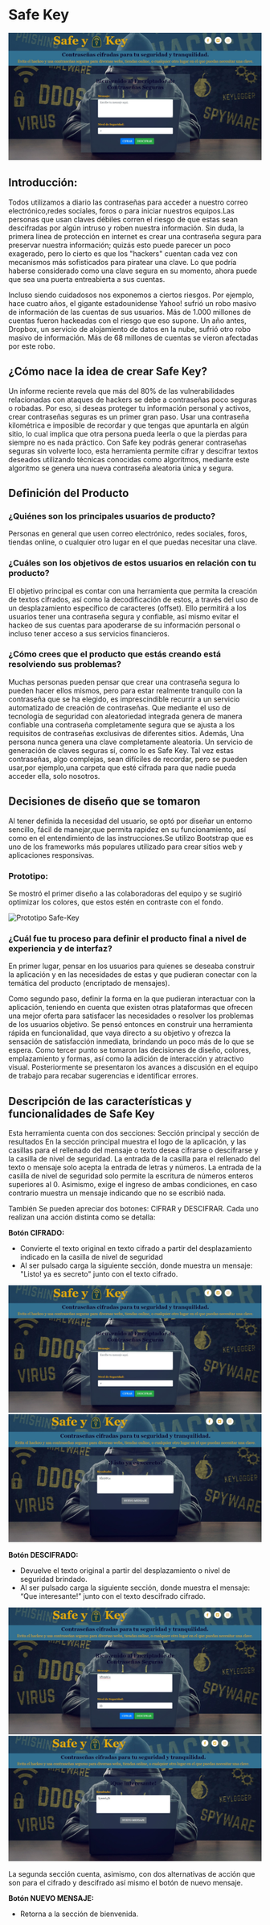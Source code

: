 # Safe Key

![Safe-Key](src/img/principal.jpg)

## Introducción:

Todos utilizamos a diario las contraseñas para acceder a nuestro correo electrónico,redes sociales, foros o para iniciar nuestros equipos.Las personas que usan claves débiles corren el riesgo de que estas sean descifradas por algún intruso y roben nuestra información. Sin duda, la primera línea de protección en internet es crear una contraseña segura para preservar nuestra información; quizás esto puede parecer un poco exagerado, pero lo cierto es que los "hackers" cuentan cada vez con mecanismos más sofisticados para piratear una clave. Lo que podría haberse considerado como una clave segura en su momento, ahora puede que sea una puerta entreabierta a sus cuentas. 

Incluso siendo cuidadosos nos exponemos a ciertos riesgos. Por ejemplo, hace cuatro años, el gigante estadounidense Yahoo! sufrió un robo masivo de información de las cuentas de sus usuarios. Más de 1.000 millones de cuentas fueron hackeadas con el riesgo que eso supone. Un año antes, Dropbox, un servicio de alojamiento de datos en la nube, sufrió otro robo masivo de información. Más de 68 millones de cuentas se vieron afectadas por este robo.

## ¿Cómo nace la idea de crear **Safe Key**?

Un informe reciente revela que más del 80% de las vulnerabilidades relacionadas con ataques de hackers se debe a contraseñas poco seguras o robadas. Por eso, si deseas proteger tu información personal y activos, crear contraseñas seguras es un primer gran paso. Usar una contraseña kilométrica e imposible de recordar y que tengas que apuntarla en algún sitio, lo cual implica que otra persona pueda leerla o que la pierdas para siempre no es nada práctico. Con Safe key podrás generar contraseñas seguras sin volverte loco, esta herramienta permite cifrar y descifrar textos deseados utilizando técnicas conocidas como algoritmos, mediante este algoritmo se genera una nueva contraseña aleatoria única  y segura.

## Definición del Producto

### ¿Quiénes son los principales usuarios de producto?

Personas en general que usen correo electrónico, redes sociales, foros, tiendas online, o cualquier otro lugar en el que puedas necesitar una clave.

### ¿Cuáles son los objetivos de estos usuarios en relación con tu producto?

El objetivo principal es contar con una herramienta que permita la creación de textos cifrados, así como la decodificación de estos, a través del uso de un desplazamiento específico de caracteres (offset). Ello permitirá a los usuarios tener una contraseña segura y confiable, así mismo evitar el hackeo de sus cuentas para apoderarse de su información personal o incluso tener acceso a sus servicios financieros.

### ¿Cómo crees que el producto que estás creando está resolviendo sus problemas?

Muchas personas pueden pensar que crear una contraseña segura lo pueden hacer ellos mismos, pero para estar realmente tranquilo con la contraseña que se ha elegido, es imprescindible recurrir a un servicio automatizado de creación de contraseñas. Que mediante el uso de tecnología de seguridad con aleatoriedad integrada genera de manera confiable una contraseña completamente segura que se ajusta a los requisitos de contraseñas exclusivas de diferentes sitios. 
Además, Una persona nunca genera una clave completamente aleatoria. Un servicio de generación de claves seguras sí, como lo es Safe Key. Tal vez estas contraseñas, algo complejas, sean difíciles de recordar, pero se pueden usar,por ejemplo,una carpeta que esté cifrada para que nadie pueda acceder ella, solo nosotros. 

## Decisiones de diseño que se tomaron 
Al tener definida la necesidad del usuario, se optó por diseñar un entorno sencillo, fácil de manejar,que permita rapidez en su funcionamiento, así como en el entendimiento de las instrucciones.Se utilizo Bootstrap  que es uno de los frameworks más populares utilizado para crear sitios web y aplicaciones responsivas.

### Prototipo:

Se mostró el primer diseño  a las colaboradoras del equipo y se sugirió optimizar los colores, que estos estén en contraste con el fondo.

![Prototipo Safe-Key](src/img/prototipo.jpg)

### ¿Cuál fue tu proceso para definir el producto final a nivel de experiencia y de interfaz?
En primer lugar, pensar en los usuarios para quienes se deseaba construir la aplicación y en las necesidades de estas y que pudieran conectar con la temática del producto (encriptado de mensajes).

Como segundo paso, definir la forma en la que pudieran interactuar con la aplicación, teniendo en cuenta que existen otras plataformas que ofrecen una mejor oferta para satisfacer las necesidades o resolver los problemas de los usuarios objetivo. Se pensó entonces en construir una herramienta rápida en funcionalidad, que vaya directo a su objetivo y ofrezca la sensación de satisfacción inmediata, brindando un poco más de lo que se espera. Como tercer punto se tomaron las decisiones de diseño, colores, emplazamiento y formas, así como la adición de interacción y atractivo visual. Posteriormente se presentaron los avances a discusión en el equipo de trabajo para recabar sugerencias e identificar errores.

## Descripción de las características y funcionalidades de Safe Key

Esta herramienta cuenta con dos secciones: Sección principal y sección de resultados 
En la sección principal muestra el logo de la aplicación, y las casillas para el rellenado del mensaje o texto desea cifrarse o descifrarse y la casilla de nivel de seguridad.
La entrada de la casilla para el rellenado del texto o mensaje solo acepta la entrada de letras y números. La entrada de la casilla de nivel de seguridad solo permite la escritura de números enteros superiores al 0. Asimismo, exige el ingreso de ambas condiciones, en caso contrario muestra un mensaje indicando que no se escribió nada.

También Se pueden apreciar dos botones: CIFRAR y DESCIFRAR. Cada uno realizan una acción distinta como se detalla:

**Botón CIFRADO:**
- Convierte el texto original en texto cifrado a partir del desplazamiento indicado en la casilla de nivel de seguridad 
- Al ser pulsado carga la siguiente sección, donde muestra un mensaje: "Listo! ya es secreto" junto con el texto cifrado.

![Cifrado](src/img/cifrar.jpg)
![Cifrado-Resultado](src/img/cifrar-resultado.jpg)

**Botón DESCIFRADO:**
- Devuelve el texto original a partir del desplazamiento o nivel de seguridad brindado.
- Al ser pulsado carga la siguiente sección, donde muestra el mensaje: “Que interesante!” junto con el texto descifrado cifrado.

![Descifrado](src/img/descifrar.jpg)
![Descifrado-Resultado](src/img/descifrar-resultado.jpg)

La segunda sección cuenta, asimismo, con dos alternativas de acción que son para el cifrado y descifrado así mismo el botón de nuevo mensaje.

**Botón NUEVO MENSAJE:**
- Retorna a la sección de bienvenida.

